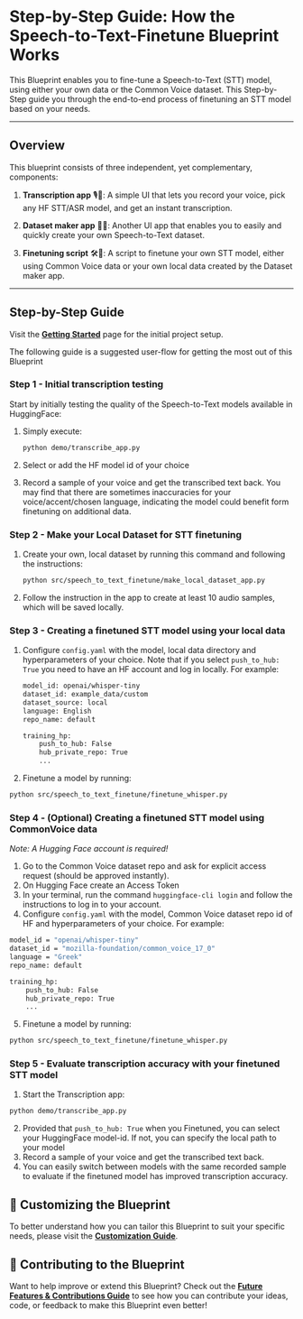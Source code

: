 # **Step-by-Step Guide: How the Speech-to-Text-Finetune Blueprint Works**

This Blueprint enables you to fine-tune a Speech-to-Text (STT) model, using either your own data or the Common Voice dataset. This Step-by-Step guide you through the end-to-end process of finetuning an STT model based on your needs.

---

## **Overview**
This blueprint consists of three independent, yet complementary, components:

1. **Transcription app** 🎙️📝: A simple UI that lets you record your voice, pick any HF STT/ASR model, and get an instant transcription.

2. **Dataset maker app** 📂🎤: Another UI app that enables you to easily and quickly create your own Speech-to-Text dataset.

3. **Finetuning script** 🛠️🤖: A script to finetune your own STT model, either using Common Voice data or your own local data created by the Dataset maker app.

---

## Step-by-Step Guide

Visit the **[Getting Started](getting-started.md)** page for the initial project setup.

The following guide is a suggested user-flow for getting the most out of this Blueprint

### Step 1 - Initial transcription testing
Start by initially testing the quality of the Speech-to-Text models available in HuggingFace:

1. Simply execute:

    ```bash
    python demo/transcribe_app.py
    ```

2. Select or add the HF model id of your choice
3. Record a sample of your voice and get the transcribed text back. You may find that there are sometimes inaccuracies for your voice/accent/chosen language, indicating the model could benefit form finetuning on additional data.

### Step 2 - Make your Local Dataset for STT finetuning

1. Create your own, local dataset by running this command and following the instructions:

    ```bash
    python src/speech_to_text_finetune/make_local_dataset_app.py
    ```

2. Follow the instruction in the app to create at least 10 audio samples, which will be saved locally.

### Step 3 - Creating a finetuned STT model using your local data

1. Configure `config.yaml` with the model, local data directory and hyperparameters of your choice. Note that if you select `push_to_hub: True` you need to have an HF account and log in locally. For example:

    ```bash
    model_id: openai/whisper-tiny
    dataset_id: example_data/custom
    dataset_source: local
    language: English
    repo_name: default

    training_hp:
        push_to_hub: False
        hub_private_repo: True
        ...
    ```

2. Finetune a model by running:
```bash
python src/speech_to_text_finetune/finetune_whisper.py
```

### Step 4 - (Optional) Creating a finetuned STT model using CommonVoice data
*Note: A Hugging Face account is required!*

1. Go to the Common Voice dataset repo and ask for explicit access request (should be approved instantly).
2. On Hugging Face create an Access Token
3. In your terminal, run the command `huggingface-cli login` and follow the instructions to log in to your account.
4. Configure `config.yaml` with the model, Common Voice dataset repo id of HF and hyperparameters of your choice. For example:
```bash
model_id = "openai/whisper-tiny"
dataset_id = "mozilla-foundation/common_voice_17_0"
language = "Greek"
repo_name: default

training_hp:
    push_to_hub: False
    hub_private_repo: True
    ...
```
5. Finetune a model by running:
```bash
python src/speech_to_text_finetune/finetune_whisper.py
```

### Step 5 - Evaluate transcription accuracy with your finetuned STT model
1. Start the Transcription app:
 ```bash
python demo/transcribe_app.py
```
2. Provided that `push_to_hub: True` when you Finetuned, you can select your HuggingFace model-id. If not, you can specify the local path to your model
3. Record a sample of your voice and get the transcribed text back.
4. You can easily switch between models with the same recorded sample to evaluate if the finetuned model has improved transcription accuracy.

## 🎨 **Customizing the Blueprint**

To better understand how you can tailor this Blueprint to suit your specific needs, please visit the **[Customization Guide](customization.md)**.

## 🤝 **Contributing to the Blueprint**

Want to help improve or extend this Blueprint? Check out the **[Future Features & Contributions Guide](future-features-contributions.md)** to see how you can contribute your ideas, code, or feedback to make this Blueprint even better!
